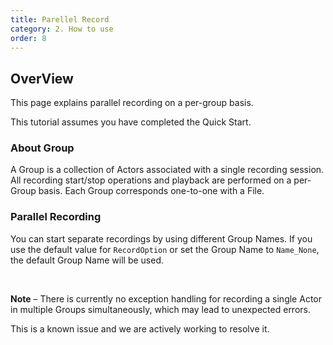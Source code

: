 ```yaml
---
title: Parellel Record
category: 2. How to use
order: 8
---
```



## OverView

This page explains parallel recording on a per-group basis.

This tutorial assumes you have completed the Quick Start.


### About Group

A Group is a collection of Actors associated with a single recording session. All recording start/stop operations and playback are performed on a per-Group basis. Each Group corresponds one-to-one with a File.

### Parallel Recording

You can start separate recordings by using different Group Names.
If you use the default value for `RecordOption` or set the Group Name to `Name_None`, the default Group Name will be used.

<br/>

**Note** – There is currently no exception handling for recording a single Actor in multiple Groups simultaneously, which may lead to unexpected errors.

This is a known issue and we are actively working to resolve it.